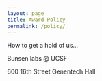 ```yaml
---
layout: page
title: Award Policy
permalink: /policy/
---
```


How to get a hold of us...

Bunsen labs @ UCSF

600 16th Street Genentech Hall
